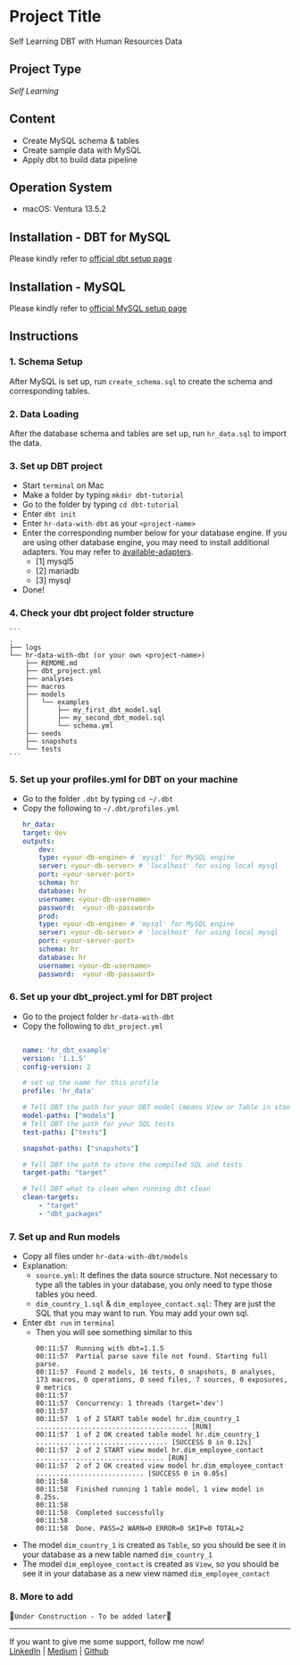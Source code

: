# Project Title
Self Learning DBT with Human Resources Data

## Project Type
*Self Learning*

## Content
- Create MySQL schema & tables
- Create sample data with MySQL
- Apply dbt to build data pipeline

## Operation System 
- macOS: Ventura 13.5.2

## Installation - DBT for MySQL

Please kindly refer to [official dbt setup page](https://docs.getdbt.com/docs/core/connect-data-platform/mysql-setup "Configuring dbt-mysql")

## Installation - MySQL

Please kindly refer to [official MySQL setup page](https://dev.mysql.com/doc/mysql-getting-started/en/)


## Instructions
### 1. Schema Setup
After MySQL is set up, run  `create_schema.sql` to create the schema and corresponding tables.

### 2. Data Loading
After the database schema and tables are set up, run  `hr_data.sql` to import the data.

### 3. Set up DBT project
- Start `terminal` on Mac
- Make a folder by typing `mkdir dbt-tutorial`
- Go to the folder by typing  `cd dbt-tutorial`
- Enter `dbt init`
- Enter `hr-data-with-dbt` as your `<project-name>`
- Enter the corresponding number below for your database engine. If you are using other database engine, you may need to install additional adapters. You may refer to [available-adapters](https://docs.getdbt.com/docs/available-adapters).
    - [1] mysql5
    - [2] mariadb
    - [3] mysql
- Done!

### 4. Check your dbt project folder structure
    ```
    .
    ├── logs
    └── hr-data-with-dbt (or your own <project-name>)
        ├── REMDME.md
        ├── dbt_project.yml
        ├── analyses
        ├── macros
        ├── models
        │   └── examples
        │       ├── my_first_dbt_model.sql
        │       ├── my_second_dbt_model.sql
        │       └── schema.yml
        ├── seeds
        ├── snapshots
        └── tests
    ```

### 5. Set up your profiles.yml for DBT on your machine
- Go to the folder `.dbt` by typing `cd ~/.dbt`
- Copy the following to  `~/.dbt/profiles.yml`
    ```yml
    hr_data:
    target: dev
    outputs:
        dev:
        type: <your-db-engine> # 'mysql' for MySQL engine
        server: <your-db-server> # 'localhost' for using local mysql
        port: <your-server-port>
        schema: hr
        database: hr
        username: <your-db-username>
        password:  <your-db-password>
        prod:
        type: <your-db-engine> # 'mysql' for MySQL engine
        server: <your-db-server> # 'localhost' for using local mysql
        port: <your-server-port>
        schema: hr
        database: hr
        username: <your-db-username>
        password:  <your-db-password>
    ```

### 6. Set up your dbt_project.yml for DBT project
- Go to the project folder `hr-data-with-dbt`
- Copy the following to `dbt_project.yml`
    ```yml

    name: 'hr_dbt_example'
    version: '1.1.5'
    config-version: 2

    # set up the name for this profile
    profile: 'hr_data'

    # Tell DBT the path for your DBT model (means View or Table in standard SQL)
    model-paths: ["models"]
    # Tell DBT the path for your SQL tests
    test-paths: ["tests"]

    snapshot-paths: ["snapshots"]

    # Tell DBT the path to store the compiled SQL and tests
    target-path: "target"

    # Tell DBT what to clean when running dbt clean
    clean-targets:   
        - "target"
        - "dbt_packages"
    ```

### 7. Set up and Run models
- Copy all files under `hr-data-with-dbt/models`
- Explanation:
    - `source.yml`: It defines the data source structure. Not necessary to type all the tables in your database, you only need to type those tables you need.
    - `dim_country_1.sql` & `dim_employee_contact.sql`: They are just the SQL that you may want to run. You may add your own sql.
- Enter `dbt run` in `terminal`
    - Then you will see something similar to this
        ```
        00:11:57  Running with dbt=1.1.5
        00:11:57  Partial parse save file not found. Starting full parse.
        00:11:57  Found 2 models, 16 tests, 0 snapshots, 0 analyses, 173 macros, 0 operations, 0 seed files, 7 sources, 0 exposures, 0 metrics
        00:11:57  
        00:11:57  Concurrency: 1 threads (target='dev')
        00:11:57  
        00:11:57  1 of 2 START table model hr.dim_country_1 ...................................... [RUN]
        00:11:57  1 of 2 OK created table model hr.dim_country_1 ................................. [SUCCESS 8 in 0.12s]
        00:11:57  2 of 2 START view model hr.dim_employee_contact ................................ [RUN]
        00:11:57  2 of 2 OK created view model hr.dim_employee_contact ........................... [SUCCESS 0 in 0.05s]
        00:11:58  
        00:11:58  Finished running 1 table model, 1 view model in 0.25s.
        00:11:58  
        00:11:58  Completed successfully
        00:11:58  
        00:11:58  Done. PASS=2 WARN=0 ERROR=0 SKIP=0 TOTAL=2
        ```
- The model `dim_country_1` is created as `Table`, so you should be see it in your database as a new table named `dim_country_1`
- The model `dim_employee_contact` is created as `View`, so you should be see it in your database as a new view named `dim_employee_contact`


### 8. More to add
:hammer:`Under Construction - To be added later`:hammer:

---

 If you want to give me some support, follow me now!  
 [LinkedIn](https://www.linkedin.com/in/anthonykwok073/) | 
 [Medium](https://medium.com/@kwokanthony) | 
 [Github](https://github.com/anthonynamnam) 
